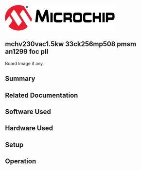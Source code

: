 <picture>
    <source media="(prefers-color-scheme: dark)" srcset="images/microchip_logo_white_red.png">
	<source media="(prefers-color-scheme: light)" srcset="images/microchip_logo_black_red.png">
    <img alt="Microchip Logo." src="images/microchip_logo_black_red.png">
</picture> 

## mchv230vac1.5kw 33ck256mp508 pmsm an1299 foc pll

Board Image if any.

## Summary


## Related Documentation


## Software Used 


## Hardware Used


## Setup


## Operation



